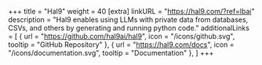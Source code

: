 +++
title = "Hal9"
weight = 40
[extra]
linkURL = "https://hal9.com/?ref=lbai"
description = "Hal9 enables using LLMs with private data from databases, CSVs, and others by generating and running python code."
additionalLinks = [
  { url = "https://github.com/hal9ai/hal9", icon = "/icons/github.svg", tooltip = "GitHub Repository" },
  { url = "https://hal9.com/docs", icon = "/icons/documentation.svg", tooltip = "Documentation" },
]
+++
